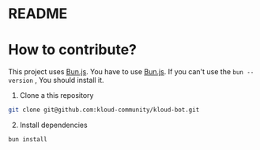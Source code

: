# README

# How to contribute?

This project uses [Bun.js](https://bun.sh/). You have to use [Bun.js](https://bun.sh/). If you can't use the `bun --version` , You should install it.

1. Clone a this repository

```sh
git clone git@github.com:kloud-community/kloud-bot.git
```

2. Install dependencies

```sh
bun install
```
